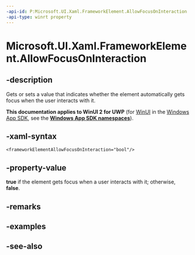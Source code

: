 ```yaml
---
-api-id: P:Microsoft.UI.Xaml.FrameworkElement.AllowFocusOnInteraction
-api-type: winrt property
---
```


<!-- Property syntax
public bool AllowFocusOnInteraction { get;  set; }
-->

# Microsoft.UI.Xaml.FrameworkElement.AllowFocusOnInteraction

## -description
Gets or sets a value that indicates whether the element automatically gets focus when the user interacts with it.

**This documentation applies to WinUI 2 for UWP** (for [WinUI](/windows/apps/winui/winui3/) in the [Windows App SDK](/windows/apps/windows-app-sdk/), see the **[Windows App SDK namespaces](/windows/windows-app-sdk/api/winrt/)**).

## -xaml-syntax
```xaml
<frameworkElementAllowFocusOnInteraction="bool"/>
```


## -property-value
**true** if the element gets focus when a user interacts with it; otherwise, **false**.

## -remarks

## -examples

## -see-also
